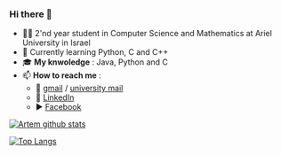 ### Hi there 👋

- :student: 2'nd year student in Computer Science and Mathematics at Ariel University in Israel
- 🌱 Currently learning Python, C and C++
- :mortar_board: **My knwoledge** : Java, Python and C
- 📫 **How to reach me** : 
  - :email: [gmail](tomshabalin95@gmail.com) / [university mail](artium.shablin@msmail.ariel.ac.il)
  - :office: [LinkedIn](https://www.linkedin.com/in/artem-shabalin-751724218/)
  - :arrow_forward: [Facebook](https://www.facebook.com/artem.shabalin.3/)


[![Artem github stats](https://github-readme-stats.vercel.app/api?username=MightyArty&count_private=true&show_icons=true&theme=dark&hide_rank=false)](https://github.com/anuraghazra/github-readme-stats)


[![Top Langs](https://github-readme-stats.vercel.app/api/top-langs/?username=MightyArty)](https://github.com/MightyArty/github-readme-stats)
